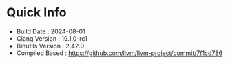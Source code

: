 # Quick Info
* Build Date : 2024-08-01
* Clang Version : 19.1.0-rc1
* Binutils Version : 2.42.0
* Compiled Based : https://github.com/llvm/llvm-project/commit/7f1cd786
